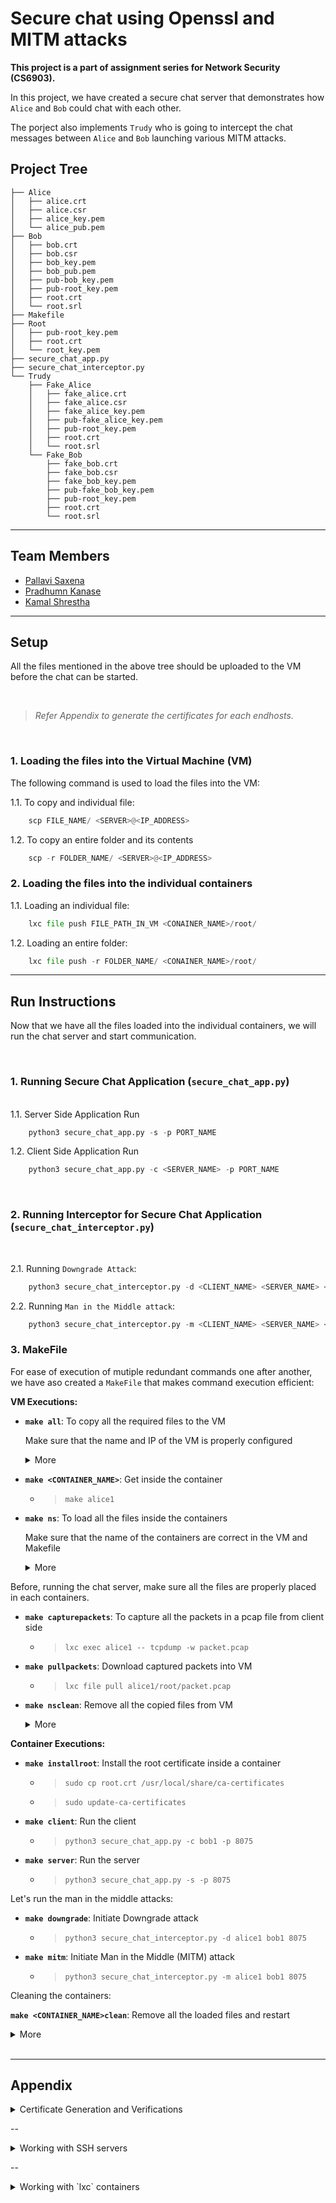 # Secure chat using Openssl and MITM attacks

**This project is a part of assignment series for Network Security (CS6903).**

In this project, we have created a secure chat server that demonstrates how `Alice` and `Bob` could chat with each other.

The porject also implements `Trudy` who is going to intercept the chat messages between `Alice` and `Bob` launching various MITM attacks.

## Project Tree

```
├── Alice
│   ├── alice.crt
│   ├── alice.csr
│   ├── alice_key.pem
│   └── alice_pub.pem
├── Bob
│   ├── bob.crt
│   ├── bob.csr
│   ├── bob_key.pem
│   ├── bob_pub.pem
│   ├── pub-bob_key.pem
│   ├── pub-root_key.pem
│   ├── root.crt
│   └── root.srl
├── Makefile
├── Root
│   ├── pub-root_key.pem
│   ├── root.crt
│   └── root_key.pem
├── secure_chat_app.py
├── secure_chat_interceptor.py
└── Trudy
    ├── Fake_Alice
    │   ├── fake_alice.crt
    │   ├── fake_alice.csr
    │   ├── fake_alice_key.pem
    │   ├── pub-fake_alice_key.pem
    │   ├── pub-root_key.pem
    │   ├── root.crt
    │   └── root.srl
    └── Fake_Bob
        ├── fake_bob.crt
        ├── fake_bob.csr
        ├── fake_bob_key.pem
        ├── pub-fake_bob_key.pem
        ├── pub-root_key.pem
        ├── root.crt
        └── root.srl
```

---

## Team Members

- [Pallavi Saxena](mailto:cs21mtech11020@iith.ac.in)
- [Pradhumn Kanase](mailto:cs21mtech11018@iith.ac.in)
- [Kamal Shrestha](mailto:cs21mtech16001@iith.ac.in)

---

## Setup

All the files mentioned in the above tree should be uploaded to the VM before the chat can be started.

<br>

> _Refer Appendix to generate the certificates for each endhosts._

<br>

### 1. Loading the files into the Virtual Machine (VM)</summary>

The following command is used to load the files into the VM:

1.1. To copy and individual file:

```python
    scp FILE_NAME/ <SERVER>@<IP_ADDRESS>
```

1.2. To copy an entire folder and its contents

```python
    scp -r FOLDER_NAME/ <SERVER>@<IP_ADDRESS>
```

### 2. Loading the files into the individual containers

1.1. Loading an individual file:

```python
    lxc file push FILE_PATH_IN_VM <CONAINER_NAME>/root/
```

1.2. Loading an entire folder:

```python
    lxc file push -r FOLDER_NAME/ <CONAINER_NAME>/root/
```

---

## Run Instructions

Now that we have all the files loaded into the individual containers, we will run the chat server and start communication.

<br>

### 1. Running Secure Chat Application (`secure_chat_app.py`)

<br>
1.1. Server Side Application Run

```python
    python3 secure_chat_app.py -s -p PORT_NAME
```

1.2. Client Side Application Run

```python
    python3 secure_chat_app.py -c <SERVER_NAME> -p PORT_NAME
```

<br>

### 2. Running Interceptor for Secure Chat Application (`secure_chat_interceptor.py`)

<br>

2.1. Running `Downgrade Attack`:

```python
    python3 secure_chat_interceptor.py -d <CLIENT_NAME> <SERVER_NAME> <PORT_NUMBER>
```

2.2. Running `Man in the Middle attack`:

```python
    python3 secure_chat_interceptor.py -m <CLIENT_NAME> <SERVER_NAME> <PORT_NUMBER>
```

### 3. MakeFile

For ease of execution of mutiple redundant commands one after another, we have aso created a `MakeFile` that makes command execution efficient:

**VM Executions:**

- **`make all`**: To copy all the required files to the VM

  Make sure that the name and IP of the VM is properly configured
    <details><summary> More </summary>

  - > `scp Makefile ns@192.168.51.115:`
  - > `scp -r Alice/ ns@192.168.51.115:`
  - > `scp -r Bob/ ns@192.168.51.115:`
  - > `scp -r Root/ ns@192.168.51.115:`
  - > `scp -r Trudy/ ns@192.168.51.115:`
  - > `scp secure_chat_app.py ns@192.168.51.115:`
  - > `scp secure_chat_interceptor.py ns@192.168.51.115:`
  - > `scp poison.py ns@192.168.51.115:`
  </details>

- **`make <CONTAINER_NAME>`**: Get inside the container

  - > `make alice1`

- **`make ns`**: To load all the files inside the containers

  Make sure that the name of the containers are correct in the VM and Makefile
    <details><summary> More </summary>

  - > `lxc file push Root/root.crt alice1/root/`
  - > `lxc file push Root/root.crt bob1/root/`
  - > `lxc file push Root/root.crt trudy1/root/`
  - > `lxc file push -r Alice/ alice1/root/`
  - > `lxc file push -r Bob/ bob1/root/`
  - > `lxc file push -r Trudy/ trudy1/root/`
  - > `lxc file push secure_chat_app.py alice1/root/`
  - > `lxc file push secure_chat_app.py bob1/root/`
  - > `lxc file push secure_chat_interceptor.py trudy1/root/`
  - > `lxc file push Makefile alice1/root/`
  - > `lxc file push Makefile bob1/root/`
  - > `lxc file push Makefile trudy1/root/`
    </details>

Before, running the chat server, make sure all the files are properly placed in each containers.

- **`make capturepackets`**: To capture all the packets in a pcap file from client side

  - > `lxc exec alice1 -- tcpdump -w packet.pcap`

- **`make pullpackets`**: Download captured packets into VM

  - > `lxc file pull alice1/root/packet.pcap`

- **`make nsclean`**: Remove all the copied files from VM
    <details><summary> More </summary>

  - > `rm -r Alice/`
  - > `rm -r Bob/`
  - > `rm -r Trudy/`
  - > `rm -r Root/`
  - > `rm secure_chat_app.py`
  - > `rm secure_chat_interceptor.py`
  - > `rm Makefile `
  - > `rm packet.pcap`
  </details>

**Container Executions:**

- **`make installroot`**: Install the root certificate inside a container

  - > `sudo cp root.crt /usr/local/share/ca-certificates`
  - > `sudo update-ca-certificates`

- **`make client`**: Run the client

  - > `python3 secure_chat_app.py -c bob1 -p 8075`

- **`make server`**: Run the server

  - > `python3 secure_chat_app.py -s -p 8075`

Let's run the man in the middle attacks:

- **`make downgrade`**: Initiate Downgrade attack

  - > `python3 secure_chat_interceptor.py -d alice1 bob1 8075`

- **`make mitm`**: Initiate Man in the Middle (MITM) attack

  - > `python3 secure_chat_interceptor.py -m alice1 bob1 8075`

Cleaning the containers:

**`make <CONTAINER_NAME>clean`**: Remove all the loaded files and restart

<details><summary> More </summary>

- > `make alice1clean`
- > `rm -r Alice/`
- > `rm root.crt`
- > `rm secure_chat_app.py`
- > `rm Makefile`
- > `rm packet.pcap`
</details>
<br>

---

## Appendix

<details><summary>Certificate Generation and Verifications</summary><br/>

1. Generate Root Certificate (EC-512)

```python
    openssl ecparam -name brainpoolP512r1 -genkey -noout -out root.pem
```

2. Generate RSA Keys

```python
    openssl genrsa -out alice.pem 2048
```

3. Generate the public key from private key

```python
    openssl rsa -in alice.pem -pubout -out alice_pub.pub
```

4. Generate Certificate Signing Request

```python
    openssl req -key alice.pem -new -out alice.csr
```

5. Verify a certificate Signining Request

```python
    openssl req -text -in alice.csr -noout -verify
```

6. Generating Digest for verifications

```python
    openssl dgst -sha1 -out alice.csr.dgst alice.csr
```

7. Signing the Digest with CSR

```python
   openssl pkeyutl -sign -in alice.csr.dgst -inkey alice.pem -out alice.csr.dgst.sign
```

8. Verify CSR with Digest

```python
    openssl pkeyutl -verify -sigfile alice.csr.dgst.sign -in alice.csr.dgst -inkey alice.pem -pubin
```

9. Generate a Self Signed Certificate

```python
    openssl req -key alice.pem -new -x509 -days 365 -out alice.crt
```

10. Sign Certificate using selfsigned CA

```python
    openssl x509 -req -CA CA.crt -CAkey CA.pem -in alice.csr -out alice.crt -days 365 -CAcreateserial
```

11. View Certificate

```python
    openssl x509 -text -noout -in alice.crt
```

12. Verify client certificate with CA's certificate

```python
    openssl verify -verbose -CAfile CA.crt alice.crt
```

</details>

--

<details><summary>Working with SSH servers</summary>

- To login to the VM allocated, type `ssh ns@192.168.51.xw` command.

</details>

--

<details><summary>Working with `lxc` containers</summary>

- To list out the containers inside the VM, use `lxc ls` command from inside the VM.

- To login to a container, use `lxc exec <containername>` bash command from inside the VM.

- To logout from the respective container use `exit` command.
</details>
